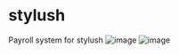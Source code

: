 # stylush
Payroll system for stylush
![image](https://github.com/simokamaawork/stylushpayroll/assets/88234407/4033f655-d29b-49cf-9eae-b8bb287e7907)
![image](https://github.com/simokamaawork/stylushpayroll/assets/88234407/60a8b2ab-d70c-4a1f-ba12-9ff52186dd89)


